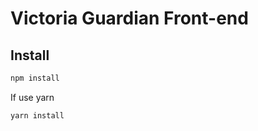 # Victoria Guardian Front-end

## Install

```bash
npm install
```

If use yarn

```bash
yarn install
```
